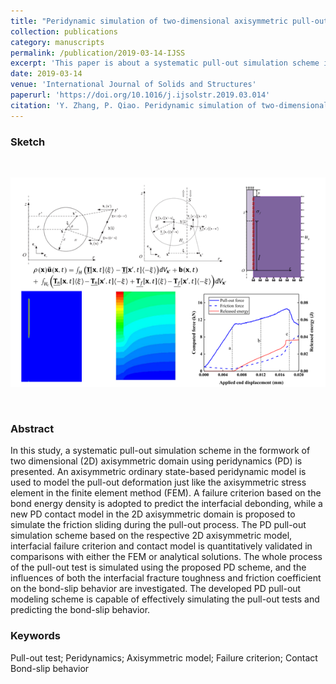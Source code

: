```yaml
---
title: "Peridynamic simulation of two-dimensional axisymmetric pull-out tests"
collection: publications
category: manuscripts
permalink: /publication/2019-03-14-IJSS
excerpt: 'This paper is about a systematic pull-out simulation scheme in the formwork of two dimensional (2D) axisymmetric domain using peridynamics (PD).'
date: 2019-03-14
venue: 'International Journal of Solids and Structures'
paperurl: 'https://doi.org/10.1016/j.ijsolstr.2019.03.014'
citation: 'Y. Zhang, P. Qiao. Peridynamic simulation of two-dimensional axisymmetric pull-out tests. Int. J. Solids Struct. 2019, 168, 41.'
---
```

### Sketch
<br>
<p align="center">
  <img src="/images/2019-03-14-IJSS-p3.png">
</p>
<!--<center>PD simulation of pull-out test</center>-->
<br>

### Abstract
In this study, a systematic pull-out simulation scheme in the formwork of two dimensional (2D) axisymmetric domain using peridynamics (PD) is presented. An axisymmetric ordinary state-based peridynamic model is used to model the pull-out deformation just like the axisymmetric stress element in the finite element method (FEM). A failure criterion based on the bond energy density is adopted to predict the interfacial debonding, while a new PD contact model in the 2D axisymmetric domain is proposed to simulate the friction sliding during the pull-out process. The PD pull-out simulation scheme based on the respective 2D axisymmetric model, interfacial failure criterion and contact model is quantitatively validated in comparisons with either the FEM or analytical solutions. The whole process of the pull-out test is simulated using the proposed PD scheme, and the influences of both the interfacial fracture toughness and friction coefficient on the bond-slip behavior are investigated. The developed PD pull-out modeling scheme is capable of effectively simulating the pull-out tests and predicting the bond-slip behavior.

### Keywords
Pull-out test; Peridynamics; Axisymmetric model; Failure criterion; Contact Bond-slip behavior

